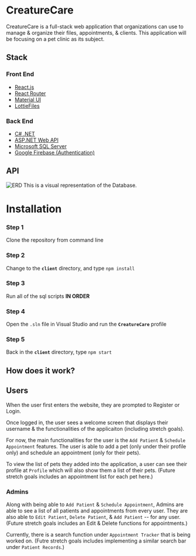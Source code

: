 # CreatureCare

CreatureCare is a full-stack web application that organizations can use to manage & organize their files, appointments, & clients. This application will be focusing on a pet clinic as its subject.

## Stack

### Front End

- [React.js](https://reactjs.org/)
- [React Router](https://reactrouter.com/en/main)
- [Material UI](https://mui.com/)
- [LottieFiles](https://lottiefiles.com/)

### Back End

- [C# .NET](https://dotnet.microsoft.com/en-us/languages/csharp)
- [ASP.NET Web API](https://dotnet.microsoft.com/en-us/apps/aspnet/apis)
- [Microsoft SQL Server](https://learn.microsoft.com/en-us/sql/database-engine/install-windows/install-sql-server?view=sql-server-ver16)
- [Google Firebase (Authentication)](https://console.firebase.google.com/)
  
## API

![ERD](https://www.dropbox.com/s/0mtbl2nhd36qcgr/CreatureCare.png?dl=0)
This is a visual representation of the Database.  

# Installation

### Step 1
Clone the repository from command line  

### Step 2
Change to the **`client`** directory, and type `npm install`  

### Step 3
Run all of the sql scripts **IN ORDER**  

### Step 4
Open the `.sln` file in Visual Studio and run the **`CreatureCare`** profile  

### Step 5
Back in the **`client`** directory, type `npm start`

## How does it work?

## Users

When the user first enters the website, they are prompted to Register or Login.

Once logged in, the user sees a welcome screen that displays their username & the functionalities of the applicaiton (including stretch goals). 

For now, the main functionalities for the user is the `Add Patient` & `Schedule Appointment` features. The user is able to add a pet (only under their profile only) and schedule an appointment (only for their pets). 

To view the list of pets they added into the application, a user can see their profile at `Profile` which will also show them a list of their pets. (Future stretch goals includes an appointment list for each pet here.)


### Admins

Along with being able to `Add Patient` & `Schedule Appointment`, Admins are able to see a list of all patients and appointments from every user. They are also able to `Edit Patient`, `Delete Patient`, & `Add Patient` -- for any user. (Future stretch goals includes an Edit & Delete functions for appointments.)

Currently, there is a search function under `Appointment Tracker` that is being worked on. (Futre stretch goals includes implementing a similar search bar under `Patient Records`.) 

